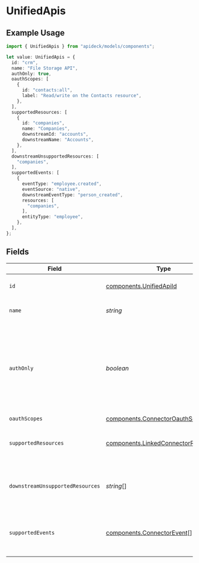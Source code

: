 # UnifiedApis

## Example Usage

```typescript
import { UnifiedApis } from "apideck/models/components";

let value: UnifiedApis = {
  id: "crm",
  name: "File Storage API",
  authOnly: true,
  oauthScopes: [
    {
      id: "contacts:all",
      label: "Read/write on the Contacts resource",
    },
  ],
  supportedResources: [
    {
      id: "companies",
      name: "Companies",
      downstreamId: "accounts",
      downstreamName: "Accounts",
    },
  ],
  downstreamUnsupportedResources: [
    "companies",
  ],
  supportedEvents: [
    {
      eventType: "employee.created",
      eventSource: "native",
      downstreamEventType: "person_created",
      resources: [
        "companies",
      ],
      entityType: "employee",
    },
  ],
};
```

## Fields

| Field                                                                                                                                                     | Type                                                                                                                                                      | Required                                                                                                                                                  | Description                                                                                                                                               | Example                                                                                                                                                   |
| --------------------------------------------------------------------------------------------------------------------------------------------------------- | --------------------------------------------------------------------------------------------------------------------------------------------------------- | --------------------------------------------------------------------------------------------------------------------------------------------------------- | --------------------------------------------------------------------------------------------------------------------------------------------------------- | --------------------------------------------------------------------------------------------------------------------------------------------------------- |
| `id`                                                                                                                                                      | [components.UnifiedApiId](../../models/components/unifiedapiid.md)                                                                                        | :heavy_minus_sign:                                                                                                                                        | Name of Apideck Unified API                                                                                                                               | crm                                                                                                                                                       |
| `name`                                                                                                                                                    | *string*                                                                                                                                                  | :heavy_minus_sign:                                                                                                                                        | Name of the API.                                                                                                                                          | File Storage API                                                                                                                                          |
| `authOnly`                                                                                                                                                | *boolean*                                                                                                                                                 | :heavy_minus_sign:                                                                                                                                        | Indicates whether a connector only supports authentication. In this case the connector is not mapped to a Unified API, but can be used with the Proxy API | true                                                                                                                                                      |
| `oauthScopes`                                                                                                                                             | [components.ConnectorOauthScopes](../../models/components/connectoroauthscopes.md)[]                                                                      | :heavy_minus_sign:                                                                                                                                        | N/A                                                                                                                                                       |                                                                                                                                                           |
| `supportedResources`                                                                                                                                      | [components.LinkedConnectorResource](../../models/components/linkedconnectorresource.md)[]                                                                | :heavy_minus_sign:                                                                                                                                        | List of resources that are supported on the connector.                                                                                                    |                                                                                                                                                           |
| `downstreamUnsupportedResources`                                                                                                                          | *string*[]                                                                                                                                                | :heavy_minus_sign:                                                                                                                                        | List of resources that are not supported on the downstream.                                                                                               |                                                                                                                                                           |
| `supportedEvents`                                                                                                                                         | [components.ConnectorEvent](../../models/components/connectorevent.md)[]                                                                                  | :heavy_minus_sign:                                                                                                                                        | List of events that are supported on the connector for this Unified API.                                                                                  |                                                                                                                                                           |